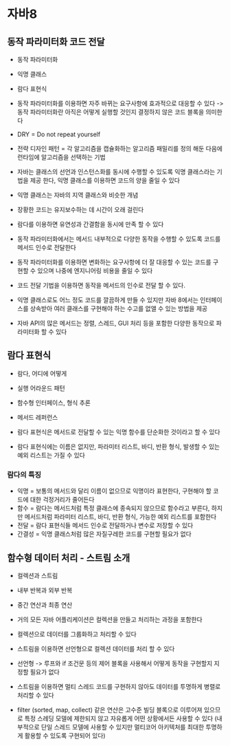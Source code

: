 # 자바8
## 동작 파라미터화 코드 전달
* 동작 파라미터화
* 익명 클래스
* 람다 표현식 

* 동작 파라미터화를 이용하면 자주 바뀌는 요구사항에 효과적으로 대응할 수 있다 -> 동작 파라미터화란 아직은 어떻게 실행할 것인지 결정하지 않은 코드 블록을 의미한다
* DRY = Do not repeat yourself
* 전략 디자인 패턴 = 각 알고리즘을 캡슐화하는 알고리즘 패밀리를 정의 해둔 다음에 런타임에 알고리즘을 선택하는 기법
* 자바는 클래스의 선언과 인스턴스화를 동시에 수행할 수 있도록 익명 클래스라는 기법을 제공 한다, 익명 클래스를 이용하면 코드의 양을 줄일 수 있다
* 익명 클래스는 자바의 지역 클래스와 비슷한 개념
* 장황한 코드는 유지보수하는 데 시간이 오래 걸린다
* 람다를 이용하면 유연성과 간결함을 동시에 만족 할 수 있다
* 동작 파라미터화에서는 메서드 내부적으로 다양한 동작을 수행할 수 있도록 코드를 메서드 인수로 전달한다
* 동작 파라미터화를 이용하면 변화하는 요구사항에 더 잘 대응할 수 있는 코드를 구현할 수 있으며 나중에 엔지니어링 비용을 줄일 수 있다
* 코드 전달 기법을 이용하면 동작을 메서드의 인수로 전달 할 수 있다.
* 익명 클래스로도 어느 정도 코드를 깔끔하게 만들 수 있지만 자바 8에서는 인터페이스를 상속받아 여러 클래스를 구현해야 하는 수고를 없앨 수 있는 방법을 제공
* 자바 API의 많은 메서드는 정렬, 스레드, GUI 처리 등을 포함한 다양한 동작으로 파라미터화 할 수 있다

## 람다 표현식
* 람다, 어디에 어떻게
* 실행 어라운드 패턴
* 함수형 인터페이스, 형식 추론
* 메서드 레퍼런스

* 람다 표현식은 메서드로 전달할 수 있는 익명 함수를 단순화한 것이라고 할 수 있다
* 람다 표현식에는 이름은 없지만, 파라미터 리스트, 바디, 반환 형식, 발생할 수 있는 예외 리스트는 가질 수 있다

### 람다의 특징
* 익명 = 보통의 메서드와 달리 이름이 없으므로 익명이라 표현한다, 구현해야 할 코드에 대한 걱정거리가 줄어든다
* 함수 = 람다는 메서드처럼 특정 클래스에 종속되지 않으므로 함수라고 부른다, 하지만 메서드처럼 파라미터 리스트, 바디, 반환 형식, 가능한 예외 리스트를 포함한다
* 전달 = 람다 표현식들 메서드 인수로 전달하거나 변수로 저장할 수 있다
* 간결성 = 익명 클래스처럼 많은 자질구레한 코드를 구현할 필요가 없다

## 함수형 데이터 처리  - 스트림 소개
* 컬렉션과 스트림
* 내부 반복과 외부 반복
* 중간 연산과 최종 연산

* 거의 모든 자바 어플리케이션은 컬렉션을 만들고 처리하는 과정을 포함한다
* 컬렉션으로 데이터를 그룹화하고 처리할 수 있다
* 스트림을 이용하면 선언형으로 컬렉션 데이터를 처리 할 수 있다
* 선언형 -> 루프와 if 조건문 등의 제어 블록을 사용해서 어떻게 동작을 구현할지 지정할 필요가 없다
* 스트림을 이용하면 멀티 스레드 코드를 구현하지 않아도 데이터를 투명하게 병렬로 처리할 수 있다
* filter (sorted, map, collect) 같은 연산은 고수준 빌딩 블록으로 이루어져 있으므로 특정 스레딩 모델에 제한되지 않고 자유롭게 어떤 상황에서든 사용할 수 있다 (내부적으로 단일 스레드 모델에 사용할 수 있지만 멀티코어 아키텍처를 최대한 투명하게 활용할 수 있도록 구현되어 있다)